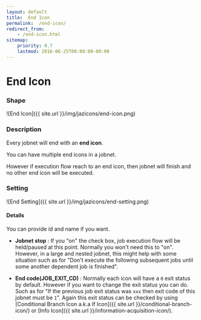 ```yaml
---
layout: default
title:  End Icon
permalink:  /end-icon/
redirect_from: 
    - /end-icon.html
sitemap: 
    priority: 0.7
    lastmod: 2016-06-25T00:00:00-00:00
---
```


# End Icon


### Shape

![End Icon]({{ site.url }}/img/jazicons/end-icon.png)

### Description

Every jobnet will end with an **end icon**.

You can have multiple end icons in a jobnet.

However if execution flow reach to an end icon, then jobnet will finish and no other end icon will be executed.

### Setting

![End Setting]({{ site.url }}/img/jazicons/end-setting.png)

#### Details

You can provide id and name if you want.

*   **Jobnet stop** : If you "on" the check box, job execution flow will be held/paused at this point. 
    Normally you won't need this to "on". However, in a large and nested jobnet, this might help with some situation such 
    as for "Don't execute the following subsequent jobs until some another dependent job is finished".

*   **End code(JOB_EXIT_CD)** : Normally each icon will have a `0` exit status by default. However if you want to change the exit status you can do.
    Such as for "If the previous job exit status was `xxx` then exit code of this jobnet must be `1`". Again this exit status can be checked by using 
    [Conditional Branch Icon a.k.a If Icon]({{ site.url }}/conditional-branch-icon/) or [Info Icon]({{ site.url }}/information-acquisition-icon/).
